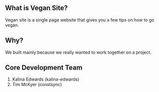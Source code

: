 ## What is Vegan Site?
Vegan site is a single page website that gives you a few tips on how to go vegan.

## Why?
We built mainly because we really wanted to work together on a project.

## Core Development Team
1. Kalina Edwards (kalina-edwards)
2. Tim McKyer (constsync)